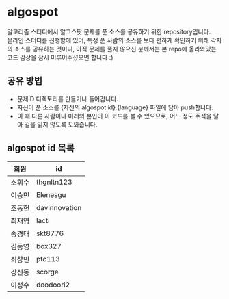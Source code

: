 algospot
========

알고리즘 스터디에서 알고스팟 문제를 푼 소스를 공유하기 위한 repository입니다.  
온라인 스터디를 진행함에 있어, 특정 푼 사람의 소스를 보다 편하게 확인하기 위해 각자의 소스를 공유하는 것이니, 아직 문제를 풀지 않으신 분께서는 본 repo에 올라와있는 코드 감상을 잠시 미루어주셨으면 합니다 :)

## 공유 방법

- 문제ID 디렉토리를 만들거나 들어갑니다.
- 자신이 푼 소스를 {자신의 algospot id}.{language} 파일에 담아 push합니다.
- 이 때 다른 사람이나 미래의 본인이 이 코드를 볼 수 있으므로, 어느 정도 주석을 달아 길을 잃지 않도록 도와줍니다.

## algospot id 목록

| 회원   	| id         	  |
|--------	|--------------	|
| 소휘수 	| thgnltn123 	  |
| 이승민 	| Elenesgu   	  |
| 조동헌 	| davinnovation |
| 최재영 	| lacti   	    |
| 송경태 	| skt8776   	  |
| 김동영 	| box327   	    |
| 최창민 	| ptc113   	    |
| 강신동 	| scorge   	    |
| 이성수 	| doodoori2	    |
